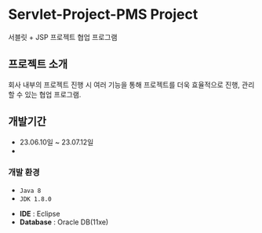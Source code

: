 # Servlet-Project-PMS Project
서블릿 + JSP 프로젝트 협업 프로그램

## 프로젝트 소개
회사 내부의 프로젝트 진행 시 여러 기능을 통해 프로젝트를 더욱 효율적으로 진행, 관리 할 수 있는 협업 프로그램.
<br>

## 개발기간
* 23.06.10일 ~ 23.07.12일
* 
### 개발 환경
* `Java 8`
* `JDK 1.8.0`
- **IDE** : Eclipse
- **Database** : Oracle DB(11xe)
